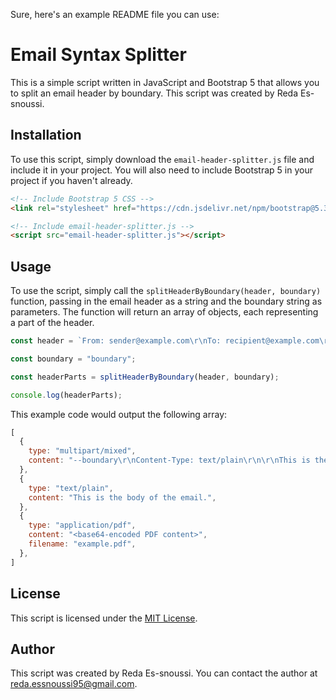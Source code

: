 Sure, here's an example README file you can use:

# Email Syntax Splitter

This is a simple script written in JavaScript and Bootstrap 5 that allows you to split an email header by boundary. This script was created by Reda Es-snoussi.

## Installation

To use this script, simply download the `email-header-splitter.js` file and include it in your project. You will also need to include Bootstrap 5 in your project if you haven't already.

```html
<!-- Include Bootstrap 5 CSS -->
<link rel="stylesheet" href="https://cdn.jsdelivr.net/npm/bootstrap@5.3.0/dist/css/bootstrap.min.css">

<!-- Include email-header-splitter.js -->
<script src="email-header-splitter.js"></script>
```

## Usage

To use the script, simply call the `splitHeaderByBoundary(header, boundary)` function, passing in the email header as a string and the boundary string as parameters. The function will return an array of objects, each representing a part of the header.

```javascript
const header = `From: sender@example.com\r\nTo: recipient@example.com\r\nSubject: Example Email\r\nContent-Type: multipart/mixed; boundary="boundary"\r\n\r\n--boundary\r\nContent-Type: text/plain\r\n\r\nThis is the body of the email.\r\n--boundary\r\nContent-Type: application/pdf\r\nContent-Disposition: attachment; filename="example.pdf"\r\n\r\n<base64-encoded PDF content>\r\n--boundary--\r\n`;

const boundary = "boundary";

const headerParts = splitHeaderByBoundary(header, boundary);

console.log(headerParts);
```

This example code would output the following array:

```javascript
[
  {
    type: "multipart/mixed",
    content: "--boundary\r\nContent-Type: text/plain\r\n\r\nThis is the body of the email.\r\n",
  },
  {
    type: "text/plain",
    content: "This is the body of the email.",
  },
  {
    type: "application/pdf",
    content: "<base64-encoded PDF content>",
    filename: "example.pdf",
  },
]
```

## License

This script is licensed under the [MIT License](LICENSE).

## Author

This script was created by Reda Es-snoussi. You can contact the author at <reda.essnoussi95@gmail.com>.
